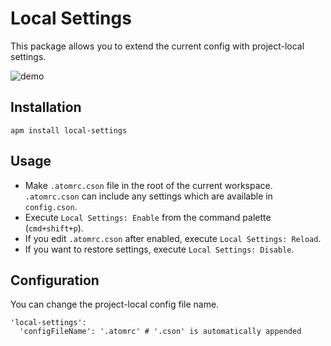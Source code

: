 Local Settings
==============

This package allows you to extend the current config with project-local settings.

![demo](https://raw.githubusercontent.com/s-shin/local-settings/master/demo.gif)

Installation
------------

```
apm install local-settings
```

Usage
-----

* Make `.atomrc.cson` file in the root of the current workspace.
  `.atomrc.cson` can include any settings which are available in `config.cson`.
* Execute `Local Settings: Enable` from the command palette (`cmd+shift+p`).
* If you edit `.atomrc.cson` after enabled, execute `Local Settings: Reload`.
* If you want to restore settings, execute `Local Settings: Disable`.

Configuration
-------------

You can change the project-local config file name.

```
'local-settings':
  'configFileName': '.atomrc' # '.cson' is automatically appended
```
